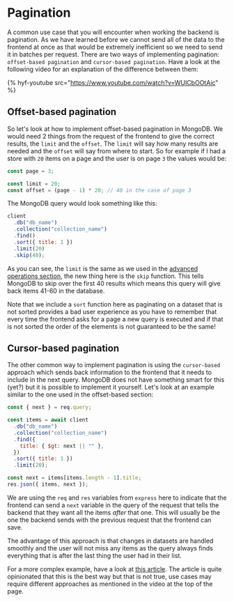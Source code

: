 # Pagination

A common use case that you will encounter when working the backend is pagination. As we have learned before we cannot send all of the data to the frontend at once as that would be extremely inefficient so we need to send it in batches per request. There are two ways of implementing pagination: `offset-based pagination` and `cursor-based pagination`. Have a look at the following video for an explanation of the difference between them:

{% hyf-youtube src="https://www.youtube.com/watch?v=WUICbOOtAic" %}

## Offset-based pagination

So let's look at how to implement offset-based pagination in MongoDB. We would need 2 things from the request of the frontend to give the correct results, the `limit` and the `offset`. The `limit` will say how many results are needed and the `offset` will say from where to start. So for example if I had a store with `20` items on a page and the user is on page `3` the values would be:

```js
const page = 3;

const limit = 20;
const offset = (page - 1) * 20; // 40 in the case of page 3
```

The MongoDB query would look something like this:

```js
client
  .db("db_name")
  .collection("collection_name")
  .find()
  .sort({ title: 1 })
  .limit(20)
  .skip(40);
```

As you can see, the `limit` is the same as we used in the [advanced operations section](./advanced-operations.md), the new thing here is the `skip` function. This tells MongoDB to skip over the first 40 results which means this query will give back items 41-60 in the database.

Note that we include a `sort` function here as paginating on a dataset that is not sorted provides a bad user experience as you have to remember that every time the frontend asks for a page a new query is executed and if that is not sorted the order of the elements is not guaranteed to be the same!

## Cursor-based pagination

The other common way to implement pagination is using the `cursor-based` approach which sends back information to the frontend that it needs to include in the next query. MongoDB does not have something smart for this (yet?) but it is possible to implement it yourself. Let's look at an example similar to the one used in the offset-based section:

```js
const { next } = req.query;

const items = await client
  .db("db_name")
  .collection("collection_name")
  .find({
    title: { $gt: next || "" },
  })
  .sort({ title: 1 })
  .limit(20);

const next = items[items.length - 1].title;
res.json({ items, next });
```

We are using the `req` and `res` variables from `express` here to indicate that the frontend can send a `next` variable in the query of the request that tells the backend that they want all the items _after_ that one. This will usually be the one the backend sends with the previous request that the frontend can save.

The advantage of this approach is that changes in datasets are handled smoothly and the user will not miss any items as the query always finds everything that is after the last thing the user had in their list.

For a more complex example, have a look at [this article](https://www.mixmax.com/engineering/api-paging-built-the-right-way). The article is quite opinionated that this is the best way but that is not true, use cases may require different approaches as mentioned in the video at the top of the page.

